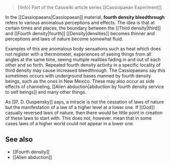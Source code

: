 
> [!info] Part of the Casswiki article series [[Cassiopaean Experiment]]

In the [[Cassiopaeans|Cassiopaean]] material, **fourth density bleedthrough** refers to various anomalous perceptions and effects. The idea is that at certain times and places, the boundary between the [[Third density|third]] and [[Fourth density|fourth]] [[Density|densities]] becomes thinner and perceptions and laws of nature become somewhat fluid.

Examples of this are anomalous body sensations such as heat which does not register with a thermometer, experiences of seeing things from all angles at the same time, seeing multiple realities fading in and out of each other and so forth. Repeated fourth density activity in a specific locality of third density may cause increased bleedthrough. The Cassiopaeans say this sometimes occurs with underground bases manned by fourth density beings, such as the ones in New Mexico. These may also occur as side effects of channeling, [[Alien abduction|abduction by fourth density service to self beings]] and many other things.

As [[P. D. Ouspensky]] says, a miracle is not the cessation of laws of nature but the manifestation of a law of a higher level at a lower one. If [[God]] casually reversed laws of nature, then there would be little point in creation of these laws to start with. This does not, however. mean that in some cases laws of a higher world could not appear in a lower one.

See also
--------

*   [[Fourth density]]
*   [[Alien abduction]]